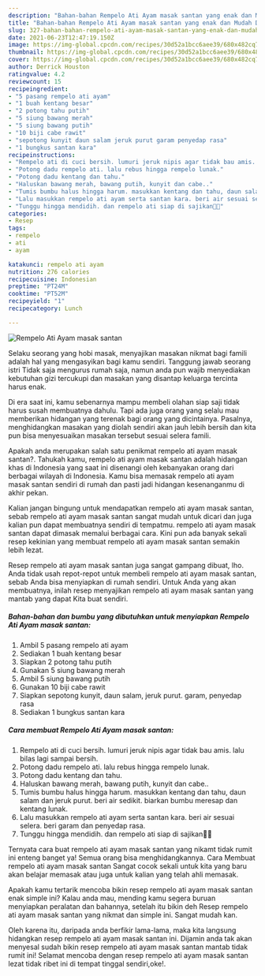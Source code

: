 ```yaml
---
description: "Bahan-bahan Rempelo Ati Ayam masak santan yang enak dan Mudah Dibuat"
title: "Bahan-bahan Rempelo Ati Ayam masak santan yang enak dan Mudah Dibuat"
slug: 327-bahan-bahan-rempelo-ati-ayam-masak-santan-yang-enak-dan-mudah-dibuat
date: 2021-06-23T12:47:19.150Z
image: https://img-global.cpcdn.com/recipes/30d52a1bcc6aee39/680x482cq70/rempelo-ati-ayam-masak-santan-foto-resep-utama.jpg
thumbnail: https://img-global.cpcdn.com/recipes/30d52a1bcc6aee39/680x482cq70/rempelo-ati-ayam-masak-santan-foto-resep-utama.jpg
cover: https://img-global.cpcdn.com/recipes/30d52a1bcc6aee39/680x482cq70/rempelo-ati-ayam-masak-santan-foto-resep-utama.jpg
author: Derrick Houston
ratingvalue: 4.2
reviewcount: 15
recipeingredient:
- "5 pasang rempelo ati ayam"
- "1 buah kentang besar"
- "2 potong tahu putih"
- "5 siung bawang merah"
- "5 siung bawang putih"
- "10 biji cabe rawit"
- "sepotong kunyit daun salam jeruk purut garam penyedap rasa"
- "1 bungkus santan kara"
recipeinstructions:
- "Rempelo ati di cuci bersih. lumuri jeruk nipis agar tidak bau amis. lalu bilas lagi sampai bersih."
- "Potong dadu rempelo ati. lalu rebus hingga rempelo lunak."
- "Potong dadu kentang dan tahu."
- "Haluskan bawang merah, bawang putih, kunyit dan cabe.."
- "Tumis bumbu halus hingga harum. masukkan kentang dan tahu, daun salam dan jeruk purut. beri air sedikit. biarkan bumbu meresap dan kentang lunak."
- "Lalu masukkan rempelo ati ayam serta santan kara. beri air sesuai selera. beri garam dan penyedap rasa."
- "Tunggu hingga mendidih. dan rempelo ati siap di sajikan💜💜"
categories:
- Resep
tags:
- rempelo
- ati
- ayam

katakunci: rempelo ati ayam 
nutrition: 276 calories
recipecuisine: Indonesian
preptime: "PT24M"
cooktime: "PT52M"
recipeyield: "1"
recipecategory: Lunch

---
```



![Rempelo Ati Ayam masak santan](https://img-global.cpcdn.com/recipes/30d52a1bcc6aee39/680x482cq70/rempelo-ati-ayam-masak-santan-foto-resep-utama.jpg)

Selaku seorang yang hobi masak, menyajikan masakan nikmat bagi famili adalah hal yang mengasyikan bagi kamu sendiri. Tanggung jawab seorang istri Tidak saja mengurus rumah saja, namun anda pun wajib menyediakan kebutuhan gizi tercukupi dan masakan yang disantap keluarga tercinta harus enak.

Di era  saat ini, kamu sebenarnya mampu membeli olahan siap saji tidak harus susah membuatnya dahulu. Tapi ada juga orang yang selalu mau memberikan hidangan yang terenak bagi orang yang dicintainya. Pasalnya, menghidangkan masakan yang diolah sendiri akan jauh lebih bersih dan kita pun bisa menyesuaikan masakan tersebut sesuai selera famili. 



Apakah anda merupakan salah satu penikmat rempelo ati ayam masak santan?. Tahukah kamu, rempelo ati ayam masak santan adalah hidangan khas di Indonesia yang saat ini disenangi oleh kebanyakan orang dari berbagai wilayah di Indonesia. Kamu bisa memasak rempelo ati ayam masak santan sendiri di rumah dan pasti jadi hidangan kesenanganmu di akhir pekan.

Kalian jangan bingung untuk mendapatkan rempelo ati ayam masak santan, sebab rempelo ati ayam masak santan sangat mudah untuk dicari dan juga kalian pun dapat membuatnya sendiri di tempatmu. rempelo ati ayam masak santan dapat dimasak memalui berbagai cara. Kini pun ada banyak sekali resep kekinian yang membuat rempelo ati ayam masak santan semakin lebih lezat.

Resep rempelo ati ayam masak santan juga sangat gampang dibuat, lho. Anda tidak usah repot-repot untuk membeli rempelo ati ayam masak santan, sebab Anda bisa menyiapkan di rumah sendiri. Untuk Anda yang akan membuatnya, inilah resep menyajikan rempelo ati ayam masak santan yang mantab yang dapat Kita buat sendiri.

<!--inarticleads1-->

##### Bahan-bahan dan bumbu yang dibutuhkan untuk menyiapkan Rempelo Ati Ayam masak santan:

1. Ambil 5 pasang rempelo ati ayam
1. Sediakan 1 buah kentang besar
1. Siapkan 2 potong tahu putih
1. Gunakan 5 siung bawang merah
1. Ambil 5 siung bawang putih
1. Gunakan 10 biji cabe rawit
1. Siapkan sepotong kunyit, daun salam, jeruk purut. garam, penyedap rasa
1. Sediakan 1 bungkus santan kara




<!--inarticleads2-->

##### Cara membuat Rempelo Ati Ayam masak santan:

1. Rempelo ati di cuci bersih. lumuri jeruk nipis agar tidak bau amis. lalu bilas lagi sampai bersih.
1. Potong dadu rempelo ati. lalu rebus hingga rempelo lunak.
1. Potong dadu kentang dan tahu.
1. Haluskan bawang merah, bawang putih, kunyit dan cabe..
1. Tumis bumbu halus hingga harum. masukkan kentang dan tahu, daun salam dan jeruk purut. beri air sedikit. biarkan bumbu meresap dan kentang lunak.
1. Lalu masukkan rempelo ati ayam serta santan kara. beri air sesuai selera. beri garam dan penyedap rasa.
1. Tunggu hingga mendidih. dan rempelo ati siap di sajikan💜💜




Ternyata cara buat rempelo ati ayam masak santan yang nikamt tidak rumit ini enteng banget ya! Semua orang bisa menghidangkannya. Cara Membuat rempelo ati ayam masak santan Sangat cocok sekali untuk kita yang baru akan belajar memasak atau juga untuk kalian yang telah ahli memasak.

Apakah kamu tertarik mencoba bikin resep rempelo ati ayam masak santan enak simple ini? Kalau anda mau, mending kamu segera buruan menyiapkan peralatan dan bahannya, setelah itu bikin deh Resep rempelo ati ayam masak santan yang nikmat dan simple ini. Sangat mudah kan. 

Oleh karena itu, daripada anda berfikir lama-lama, maka kita langsung hidangkan resep rempelo ati ayam masak santan ini. Dijamin anda tak akan menyesal sudah bikin resep rempelo ati ayam masak santan mantab tidak rumit ini! Selamat mencoba dengan resep rempelo ati ayam masak santan lezat tidak ribet ini di tempat tinggal sendiri,oke!.

